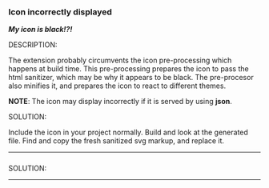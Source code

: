 
<a name="icon-incorrectly-displayed"></a>
### Icon incorrectly displayed

***My icon is black!?!***

DESCRIPTION:

The extension  probably circumvents the  icon pre-processing which happens at build time. This pre-processing  prepares the icon to pass the  html sanitizer, which may be why it appears to be black.  The pre-procesor also minifies it, and prepares the icon to react to different themes. 

**NOTE**: The icon may display incorrectly if it is served by using **json**.

SOLUTION: 

Include the icon in your project normally. Build and  look at the generated file.  Find and copy the  fresh sanitized svg markup, and replace it.

* * *
 
<a name=""></a>
### 

SOLUTION:

* * *